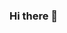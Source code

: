 ### Hi there 👋

<!--
**theinsidersandrush/theinsidersandrush** is a ✨ _special_ ✨ repository because its `README.md` (this file) appears on your GitHub profile.

Here are some ideas to get you started:

- 🔭 I’m currently working on my own Minecraft mod and HTML webpage for fun
- 🌱 I’m currently learning JavaScript
- 👯 I’m looking to collaborate on someone that has more experiences
- 🤔 I’m looking for help with someone
- 💬 Ask me about ...
- 📫 How to reach me: ...
- 😄 Pronouns: He/Him
- ⚡ Fun fact: My username is actually my Razer ID with add "The".
-->
